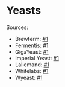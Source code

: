 # Yeasts

Sources:

- Brewferm: [#1](https://www.brouwland.com/content/assets/docs/Yeast_EN.pdf)
- Fermentis: [#1](https://fermentis.com/en/fermentation-solutions/you-create-beer/)
- GigaYeast: [#1](https://gigayeast.com/yeast-bacteria/)
- Imperial Yeast: [#1](https://www.imperialyeast.com/organic-yeast-strains/)
- Lallemand: [#1](https://www.lallemandbrewing.com/en/united-kingdom/products/brewing-yeast/)
- Whitelabs: [#1](https://www.whitelabs.com/sites/default/files/WL_Poster-Beer_Matrix%20_09-16-19-small.pdf)
- Wyeast: [#1](https://wyeastlab.com/beer-strains)
